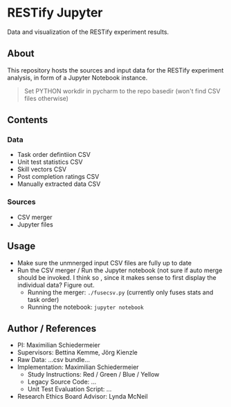 # RESTify Jupyter

Data and visualization of the RESTify experiment results.

## About

This repository hosts the sources and input data for the RESTify experiment analysis, in form of a Jupyter Notebook instance.

 > Set PYTHON workdir in pycharm to the repo basedir (won't find CSV files otherwise)

## Contents

### Data

 * Task order defintiion CSV
 * Unit test statistics CSV
 * Skill vectors CSV
 * Post completion ratings CSV
 * Manually extracted data CSV

### Sources

 * CSV merger
 * Jupyter files

## Usage

 * Make sure the unmnerged input CSV files are fully up to date
 * Run the CSV merger / Run the Jupyter notebook (not sure if auto merge should be invoked. I think so , since it makes sense to first display the individual data? Figure out.
    * Running the merger: ```./fusecsv.py``` (currently only fuses stats and task order)
    * Running the notebook: ```jupyter notebook```

## Author / References

 * PI: Maximilian Schiedermeier
 * Supervisors: Bettina Kemme, Jörg Kienzle
 * Raw Data: ...csv bundle...
 * Implementation: Maximilian Schiedermeier
    * Study Instructions: Red / Green / Blue / Yellow
    * Legacy Source Code: ...
    * Unit Test Evaluation Script: ...
 * Research Ethics Board Advisor: Lynda McNeil
